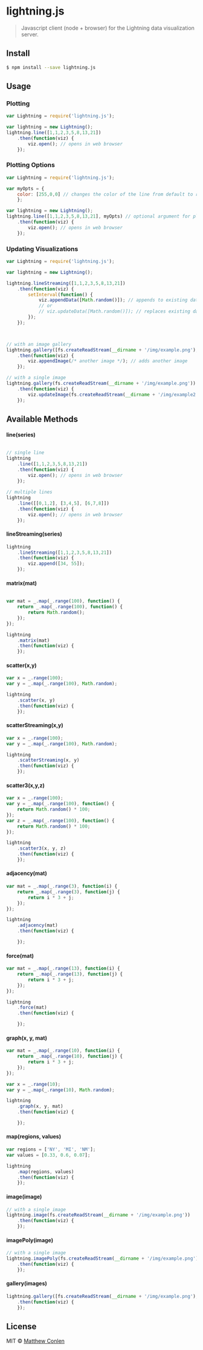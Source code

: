# lightning.js

> Javascript client (node + browser) for the Lightning data visualization server.


## Install

```sh
$ npm install --save lightning.js
```


## Usage


### Plotting 

```js
var Lightning = require('lightning.js');

var lightning = new Lightning();
lightning.line([1,1,2,3,5,8,13,21])
    .then(function(viz) {
        viz.open(); // opens in web browser
    });

```

### Plotting Options

```js
var Lightning = require('lightning.js');

var myOpts = {
    color: [255,0,0] // changes the color of the line from default to red
    };

var lightning = new Lightning();
lightning.line([1,1,2,3,5,8,13,21], myOpts) // optional argument for plotting options
    .then(function(viz) {
        viz.open(); // opens in web browser
    });

```

### Updating Visualizations

```js
var Lightning = require('lightning.js');

var lightning = new Lightning();

lightning.lineStreaming([1,1,2,3,5,8,13,21])
    .then(function(viz) {
        setInterval(function() {
            viz.appendData([Math.random()]); // appends to existing data
            // or 
            // viz.updateData([Math.random()]); // replaces existing data
        });    
    });



// with an image gallery
lightning.gallery([fs.createReadStream(__dirname + '/img/example.png'), fs.createReadStream(__dirname + '/img/example2.png')])
    .then(function(viz) {
        viz.appendImage(/* another image */); // adds another image
    });

// with a single image
lightning.gallery(fs.createReadStream(__dirname + '/img/example.png'))
    .then(function(viz) {
        viz.updateImage(fs.createReadStream(__dirname + '/img/example2.png')); // replaces existing image
    });


```

## Available Methods

#### line(series)

```js

// single line
lightning
    .line([1,1,2,3,5,8,13,21])
    .then(function(viz) {
        viz.open(); // opens in web browser
    });
    
// multiple lines
lightning
    .line([[0,1,2], [3,4,5], [6,7,8]])
    .then(function(viz) {
        viz.open(); // opens in web browser
    });
```


#### lineStreaming(series)
```js
lightning
    .lineStreaming([1,1,2,3,5,8,13,21])
    .then(function(viz) {
        viz.append([34, 55]);
    });
```

#### matrix(mat)

```js

var mat = _.map(_.range(100), function() {
    return _.map(_.range(100), function() {
        return Math.random();
    });
});

lightning
    .matrix(mat)
    .then(function(viz) {
    });
```

#### scatter(x,y)

```js
var x = _.range(100);
var y = _.map(_.range(100), Math.random);

lightning
    .scatter(x, y)
    .then(function(viz) {
    });
```

#### scatterStreaming(x,y)
```js
var x = _.range(100);
var y = _.map(_.range(100), Math.random);

lightning
    .scatterStreaming(x, y)
    .then(function(viz) {
    });
```

#### scatter3(x,y,z)

```js
var x = _.range(100);
var y = _.map(_.range(100), function() {
    return Math.random() * 100;
});
var z = _.map(_.range(100), function() {
    return Math.random() * 100;
});

lightning
    .scatter3(x, y, z)
    .then(function(viz) {
    });

```

#### adjacency(mat)

```js
var mat = _.map(_.range(3), function(i) {
    return _.map(_.range(3), function(j) {
        return i * 3 + j;
    });
});

lightning
    .adjacency(mat)
    .then(function(viz) {

    });

```

#### force(mat)

```js
var mat = _.map(_.range(13), function(i) {
    return _.map(_.range(13), function(j) {
        return i * 3 + j;
    });
});

lightning
    .force(mat)
    .then(function(viz) {

    });

```

#### graph(x, y, mat)

```js
var mat = _.map(_.range(10), function(i) {
    return _.map(_.range(10), function(j) {
        return i * 3 + j;
    });
});

var x = _.range(10);
var y = _.map(_.range(10), Math.random);

lightning
    .graph(x, y, mat)
    .then(function(viz) {

    });
```

#### map(regions, values)
```js
var regions = ['NY', 'MI', 'NM'];
var values = [0.33, 0.6, 0.07];

lightning
    .map(regions, values)
    .then(function(viz) {
    });
```

#### image(image)

```js
// with a single image
lightning.image(fs.createReadStream(__dirname + '/img/example.png'))
    .then(function(viz) {
    });

```
#### imagePoly(image)

```js
// with a single image
lightning.imagePoly(fs.createReadStream(__dirname + '/img/example.png'))
    .then(function(viz) {
    });

```

#### gallery(images)

```js
lightning.gallery([fs.createReadStream(__dirname + '/img/example.png'), fs.createReadStream(__dirname + '/img/example2.png')])
    .then(function(viz) {
    });
```

## License

MIT © [Matthew Conlen](http://mathisonian.com)

